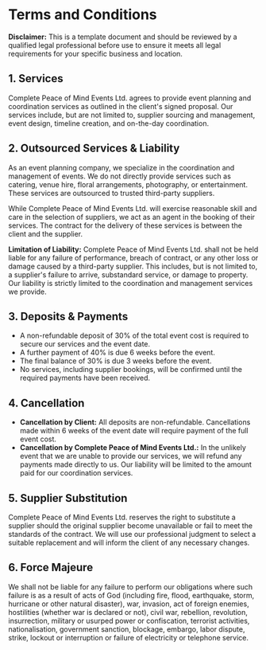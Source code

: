 # Terms and Conditions

**Disclaimer:** This is a template document and should be reviewed by a qualified legal professional before use to ensure it meets all legal requirements for your specific business and location.

## 1. Services

Complete Peace of Mind Events Ltd. agrees to provide event planning and coordination services as outlined in the client's signed proposal. Our services include, but are not limited to, supplier sourcing and management, event design, timeline creation, and on-the-day coordination.

## 2. Outsourced Services & Liability

As an event planning company, we specialize in the coordination and management of events. We do not directly provide services such as catering, venue hire, floral arrangements, photography, or entertainment. These services are outsourced to trusted third-party suppliers.

While Complete Peace of Mind Events Ltd. will exercise reasonable skill and care in the selection of suppliers, we act as an agent in the booking of their services. The contract for the delivery of these services is between the client and the supplier.

**Limitation of Liability:** Complete Peace of Mind Events Ltd. shall not be held liable for any failure of performance, breach of contract, or any other loss or damage caused by a third-party supplier. This includes, but is not limited to, a supplier's failure to arrive, substandard service, or damage to property. Our liability is strictly limited to the coordination and management services we provide.

## 3. Deposits & Payments

*   A non-refundable deposit of 30% of the total event cost is required to secure our services and the event date.
*   A further payment of 40% is due 6 weeks before the event.
*   The final balance of 30% is due 3 weeks before the event.
*   No services, including supplier bookings, will be confirmed until the required payments have been received.

## 4. Cancellation

*   **Cancellation by Client:** All deposits are non-refundable. Cancellations made within 6 weeks of the event date will require payment of the full event cost.
*   **Cancellation by Complete Peace of Mind Events Ltd.:** In the unlikely event that we are unable to provide our services, we will refund any payments made directly to us. Our liability will be limited to the amount paid for our coordination services.

## 5. Supplier Substitution

Complete Peace of Mind Events Ltd. reserves the right to substitute a supplier should the original supplier become unavailable or fail to meet the standards of the contract. We will use our professional judgment to select a suitable replacement and will inform the client of any necessary changes.

## 6. Force Majeure

We shall not be liable for any failure to perform our obligations where such failure is as a result of acts of God (including fire, flood, earthquake, storm, hurricane or other natural disaster), war, invasion, act of foreign enemies, hostilities (whether war is declared or not), civil war, rebellion, revolution, insurrection, military or usurped power or confiscation, terrorist activities, nationalisation, government sanction, blockage, embargo, labor dispute, strike, lockout or interruption or failure of electricity or telephone service.
